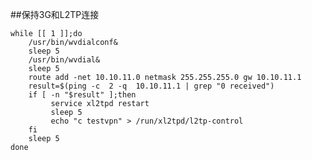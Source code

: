  ##保持3G和L2TP连接
 
    while [[ 1 ]];do
        /usr/bin/wvdialconf&
        sleep 5
        /usr/bin/wvdial&
        sleep 5
        route add -net 10.10.11.0 netmask 255.255.255.0 gw 10.10.11.1
        result=$(ping -c  2 -q  10.10.11.1 | grep "0 received")
        if [ -n "$result" ];then
             service xl2tpd restart
             sleep 5
             echo "c testvpn" > /run/xl2tpd/l2tp-control
        fi
        sleep 5
    done